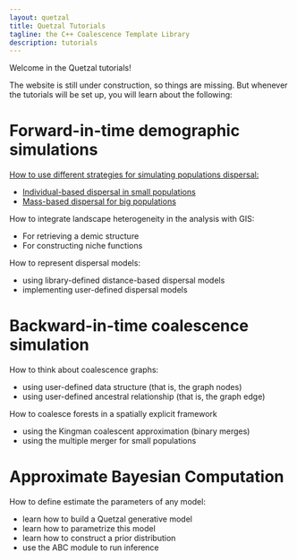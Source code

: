 ```yaml
---
layout: quetzal
title: Quetzal Tutorials
tagline: the C++ Coalescence Template Library
description: tutorials
---
```


Welcome in the Quetzal tutorials!

The website is still under construction, so things are missing. But whenever the tutorials
will be set up, you will learn about the following:

# Forward-in-time demographic simulations

 [How to use different strategies for simulating populations dispersal:](tuto_demography.html)

- [Individual-based dispersal in small populations](tuto_demography.html/ind_based)
- [Mass-based dispersal for big populations](tuto_demography.html/mass_based)

 How to integrate landscape heterogeneity in the analysis with GIS:

- For retrieving a demic structure
- For constructing niche functions

 How to represent dispersal models:

  - using library-defined distance-based dispersal models
  - implementing user-defined dispersal models

# Backward-in-time coalescence simulation

 How to think about coalescence graphs:

- using user-defined data structure (that is, the graph nodes)
- using user-defined ancestral relationship (that is, the graph edge)

How to coalesce forests in a spatially explicit framework

- using the Kingman coalescent approximation (binary merges)
- using the multiple merger for small populations

# Approximate Bayesian Computation

How to define estimate the parameters of any model:

- learn how to build a Quetzal generative model
- learn how to parametrize this model
- learn how to construct a prior distribution
- use the ABC module to run inference
